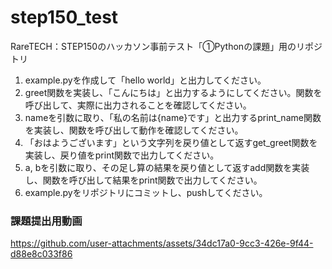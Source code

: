 # step150_test
RareTECH：STEP150のハッカソン事前テスト「➀Pythonの課題」用のリポジトリ

1. example.pyを作成して「hello world」と出力してください。
2. greet関数を実装し、「こんにちは」と出力するようにしてください。関数を呼び出して、実際に出力されることを確認してください。
3. nameを引数に取り、「私の名前は{name}です」と出力するprint_name関数を実装し、関数を呼び出して動作を確認してください。
4. 「おはようございます」という文字列を戻り値として返すget_greet関数を実装し、戻り値をprint関数で出力してください。
5. a, bを引数に取り、その足し算の結果を戻り値として返すadd関数を実装し、関数を呼び出して結果をprint関数で出力してください。
6. example.pyをリポジトリにコミットし、pushしてください。

### 課題提出用動画
https://github.com/user-attachments/assets/34dc17a0-9cc3-426e-9f44-d88e8c033f86

